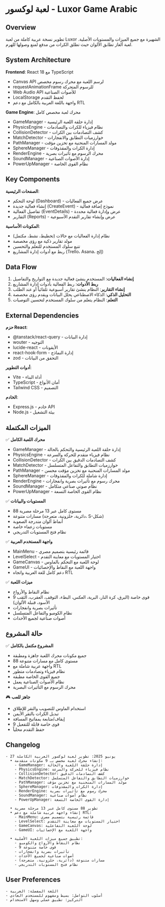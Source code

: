 # لعبة لوكسور - Luxor Game Arabic

## Overview  

تطوير نسخة عربية كاملة من لعبة Luxor الشهيرة مع جميع الميزات والمستويات الأصلية. لعبة ألغاز تطابق الألوان حيث تطلق الكرات من مدفع لمنع وصولها للهرم.

## System Architecture

**Frontend**: React 18 مع TypeScript
- Canvas API لرسم اللعبة مع محرك رسوم مخصص
- requestAnimationFrame للرسوم المتحركة
- Web Audio API للأصوات الصناعية
- LocalStorage لحفظ التقدم
- واجهة باللغة العربية بالكامل مع دعم RTL

**Game Engine**: محرك لعبة مخصص كامل
- GameManager - إدارة حلقة اللعبة الرئيسية
- PhysicsEngine - نظام فيزياء للكرات والتصادمات
- CollisionDetector - كشف التصادمات بين الكرات
- MatchDetector - خوارزميات التطابق والانفجارات
- PathManager - مولد المسارات المنحنية مع تخزين مؤقت
- SphereManager - إدارة الكرات والمقذوفات
- RenderEngine - محرك الرسوم مع تأثيرات بصرية
- SoundManager - إدارة الأصوات الصناعية
- PowerUpManager - نظام القوى الخاصة

## Key Components

**الصفحات الرئيسية**:
- لوحة التحكم (Dashboard) - عرض جميع الفعاليات
- إنشاء فعالية جديدة (CreateEvent) - نموذج إضافة فعالية
- تفاصيل الفعالية (EventDetails) - عرض وإدارة فعالية محددة
- التقارير (Reports) - عرض وإنشاء تقارير التقدم الأسبوعية

**المكونات الأساسية**:
- نظام إدارة الفعاليات مع حالات (تخطيط، نشط، مكتمل)
- مولد تقارير ذكية مع رؤى مخصصة
- تتبع سلوك المستخدم للتعلم والتحسين
- ربط مع أدوات إدارة المشاريع (Trello، Asana، إلخ)

## Data Flow

1. **إنشاء الفعاليات**: المستخدم ينشئ فعالية جديدة مع التواريخ والتفاصيل
2. **ربط الأدوات**: ربط الفعالية بأدوات إدارة المشاريع
3. **إنشاء التقارير**: النظام ينشئ تقارير أسبوعية تلقائياً أو عند الطلب
4. **التحليل الذكي**: الذكاء الاصطناعي يحلل البيانات ويقدم رؤى مخصصة
5. **التعلم**: النظام يتعلم من سلوك المستخدم لتحسين التوصيات

## External Dependencies

**حزم React**:
- @tanstack/react-query - إدارة البيانات
- wouter - التوجيه
- lucide-react - الأيقونات
- react-hook-form - إدارة النماذج
- zod - التحقق من البيانات

**أدوات التطوير**:
- Vite - أداة البناء
- TypeScript - أمان الأنواع
- Tailwind CSS - التصميم

**الخادم**:
- Express.js - خادم API
- Node.js - بيئة التشغيل

## الميزات المكتملة

✅ **محرك اللعبة الكامل**
- GameManager - إدارة حلقة اللعبة الرئيسية والتحكم بالحالة
- PhysicsEngine - نظام فيزياء متقدم للحركة والسرعة
- CollisionDetector - كشف التصادمات الدقيق بين الكرات
- MatchDetector - خوارزميات التطابق والتفاعل المتسلسل
- PathManager - مولد المسارات المنحنية مع تخزين مؤقت محسن
- SphereManager - إدارة شاملة للكرات والمقذوفات
- RenderEngine - محرك رسوم مع تأثيرات بصرية وانفجارات
- SoundManager - نظام صوتي صناعي متكامل
- PowerUpManager - نظام القوى الخاصة التسعة

✅ **المستويات والبيانات**
- 88 مستوى كامل عبر 13 مرحلة مصرية
- مسارات متنوعة (دائرية، حلزونية، متعرجة، S-شكل)
- أنماط ألوان متدرجة الصعوبة
- مستويات زعماء خاصة
- نظام فتح المستويات التدريجي

✅ **واجهة المستخدم العربية**
- MainMenu - قائمة رئيسية بتصميم مصري
- LevelSelect - اختيار المستويات مع معاينة التقدم
- GameCanvas - لوحة اللعبة مع التحكم بالماوس
- GameUI - واجهة اللعبة مع النقاط والإحصائيات
- دعم كامل للغة العربية واتجاه RTL

✅ **ميزات اللعبة**
- نظام النقاط والأرواح
- 9 قوى خاصة (البرق، كرة النار، البرية، العكس، البطء، التوقف، العقرب، الثقب الأسود، قنبلة الألوان)
- تأثيرات بصرية وانفجارات
- نظام الكومبو والتفاعل المتسلسل
- أصوات صناعية لجميع الأحداث

## حالة المشروع

✅ **المشروع مكتمل بالكامل**
- جميع مكونات محرك اللعبة جاهزة ومطبقة
- 88 مستوى كامل مع مسارات متنوعة
- واجهة عربية شاملة مع RTL
- نظام فيزياء وتصادمات متطور
- جميع القوى الخاصة مطبقة
- نظام الأصوات الصناعية يعمل
- محرك الرسوم مع التأثيرات البصرية

🎮 **جاهز للعب**
- استخدام الماوس للتصويب والنقر للإطلاق
- تبديل الكرات بالنقر الأيمن
- إيقاف/متابعة بمفاتيح المسافة
- 9 قوى خاصة قابلة للتفعيل
- حفظ التقدم محلياً

## Changelog

```
- 27 يونيو 2025: تطوير لعبة لوكسور العربية الكاملة
  • إنشاء محرك لعبة مخصص بـ 9 مكونات متقدمة:
    - GameManager: إدارة حلقة اللعبة والحالة
    - PhysicsEngine: نظام فيزياء للحركة والسرعة
    - CollisionDetector: كشف التصادمات الدقيق
    - MatchDetector: خوارزميات التطابق والتفاعل المتسلسل
    - PathManager: مولد المسارات المنحنية مع تخزين مؤقت
    - SphereManager: إدارة الكرات والمقذوفات
    - RenderEngine: محرك رسوم مع تأثيرات بصرية
    - SoundManager: نظام أصوات صناعية
    - PowerUpManager: إدارة القوى الخاصة التسعة
  
  • تطوير 88 مستوى كامل عبر 13 مرحلة مصرية
  • إنشاء واجهة عربية شاملة مع دعم RTL:
    - MainMenu: قائمة رئيسية بتصميم مصري
    - LevelSelect: اختيار المستويات مع معاينة التقدم
    - GameCanvas: لوحة اللعبة التفاعلية
    - GameUI: واجهة اللعبة مع الإحصائيات
  
  • تطبيق جميع ميزات اللعبة الأصلية:
    - نظام النقاط والأرواح والكومبو
    - 9 قوى خاصة متنوعة
    - تأثيرات بصرية وانفجارات
    - أصوات صناعية لجميع الأحداث
    - مسارات متنوعة (دائرية، حلزونية، متعرجة)
    - نظام فتح المستويات التدريجي
```

## User Preferences

```
- اللغة المفضلة: العربية
- أسلوب التواصل: بسيط ومفهوم للمستخدم العادي
- التركيز: تطبيق عملي وسهل الاستخدام
```